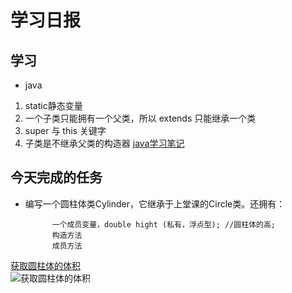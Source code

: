 # 学习日报

## 学习

* java
1. static静态变量
2. 一个子类只能拥有一个父类，所以 extends 只能继承一个类
3. super 与 this 关键字
4. 子类是不继承父类的构造器
[java学习笔记](https://github.com/huanting0016/summer-photo/blob/master/7.31/java%E5%AD%A6%E4%B9%A0%E7%AC%94%E8%AE%B0.md)



## 今天完成的任务
* 编写一个圆柱体类Cylinder，它继承于上堂课的Circle类。还拥有：
            
            一个成员变量，double hight (私有，浮点型); //圆柱体的高;
            构造方法
            成员方法

[获取圆柱体的体积](https://github.com/huanting0016/summer-photo/tree/master/7.31/%E8%8E%B7%E5%BE%97%E5%9C%86%E6%9F%B1%E4%BD%93%E7%9A%84%E4%BD%93%E7%A7%AF)   
![获取圆柱体的体积](https://github.com/huanting0016/summer-photo/blob/master/7.31/%E8%8E%B7%E5%BE%97%E5%9C%86%E6%9F%B1%E4%BD%93%E7%9A%84%E4%BD%93%E7%A7%AF/%E8%8E%B7%E5%BE%97%E5%9C%86%E6%9F%B1%E4%BD%93%E7%9A%84%E4%BD%93%E7%A7%AF.png)
